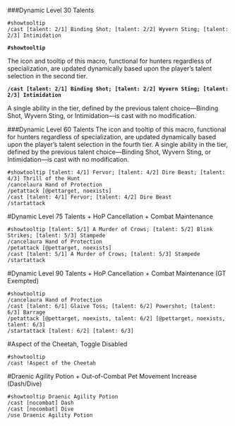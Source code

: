 ###Dynamic Level 30 Talents

```
#showtooltip
/cast [talent: 2/1] Binding Shot; [talent: 2/2] Wyvern Sting; [talent: 2/3] Intimidation
```

**```#showtooltip```**

The icon and tooltip of this macro, functional for hunters regardless of specialization, are updated dynamically based upon the player’s talent selection in the second tier.

**```/cast [talent: 2/1] Binding Shot; [talent: 2/2] Wyvern Sting; [talent: 2/3] Intimidation```**

A single ability in the tier, defined by the previous talent choice—Binding Shot, Wyvern Sting, or Intimidation—is cast with no modification.

###Dynamic Level 60 Talents
The icon and tooltip of this macro, functional for hunters regardless of specialization, are updated dynamically based upon the player’s talent selection in the fourth tier.
A single ability in the tier, defined by the previous talent choice—Binding Shot, Wyvern Sting, or Intimidation—is cast with no modification.
```
#showtooltip [talent: 4/1] Fervor; [talent: 4/2] Dire Beast; [talent: 4/3] Thrill of the Hunt
/cancelaura Hand of Protection
/petattack [@pettarget, noexists]
/cast [talent: 4/1] Fervor; [talent: 4/2] Dire Beast
/startattack
```

#Dynamic Level 75 Talents + HoP Cancellation + Combat Maintenance
```
#showtooltip [talent: 5/1] A Murder of Crows; [talent: 5/2] Blink Strikes; [talent: 5/3] Stampede
/cancelaura Hand of Protection
/petattack [@pettarget, noexists]
/cast [talent: 5/1] A Murder of Crows; [talent: 5/3] Stampede
/startattack
```

#Dynamic Level 90 Talents + HoP Cancellation + Combat Maintenance (GT Exempted)
```
#showtooltip
/cancelaura Hand of Protection
/cast [talent: 6/1] Glaive Toss; [talent: 6/2] Powershot; [talent: 6/3] Barrage
/petattack [@pettarget, noexists, talent: 6/2] [@pettarget, noexists, talent: 6/3]
/startattack [talent: 6/2] [talent: 6/3]
```

#Aspect of the Cheetah, Toggle Disabled
```
#showtooltip
/cast !Aspect of the Cheetah
```

#Draenic Agility Potion + Out-of-Combat Pet Movement Increase (Dash/Dive)
```
#showtooltip Draenic Agility Potion
/cast [nocombat] Dash
/cast [nocombat] Dive
/use Draenic Agility Potion
```
